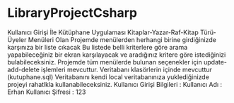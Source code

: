 # LibraryProjectCsharp
Kullanıcı Girişi İle Kütüphane Uygulaması
Kitaplar-Yazar-Raf-Kitap Türü-Üyeler Menüleri Olan
Projemde menülerden herhangi birine  girdiğinizde karşınıza bir  liste cıkacak
Bu listede belli kriterlere göre arama yapabileceğiniz bir ekran karşılayacak ve aradığınız kritere göre istediğinizi bulabileceksiniz.
Projemde tüm menülerde bulunan seçenekler için update-add-delete işlemleri mevcuttur.
Veritabanı klasörlerin içinde mevcuttur (kutuphane.sql)
Veritabanını kendi local veritabanınıza yuklediğinizde projeyi rahatlkla kullanabileceksiniz.
Kullanıcı Girişi Bilgileri : 
Kullanıcı Adı : Erhan 
Kullanıcı Şifresi : 123   
